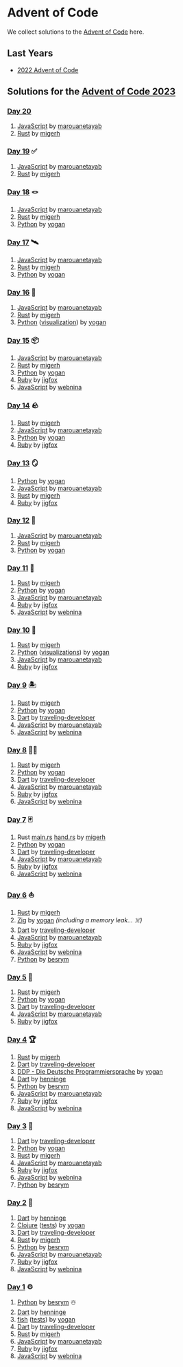 # Advent of Code

We collect solutions to the [Advent of Code](https://adventofcode.com/) here.

## Last Years

- [2022 Advent of Code](2022.md)

## Solutions for the [Advent of Code 2023](https://adventofcode.com/2023)

### [Day 20](https://adventofcode.com/2023/day/20)

1. [JavaScript](https://github.com/marouanetayab/aoc-2023/blob/main/Day20/solution.js) by [marouanetayab] 
1. [Rust](https://github.com/migerh/aoc-2023/blob/main/src/day20/) by [migerh]

### [Day 19](https://adventofcode.com/2023/day/19) ✅

1. [JavaScript](https://github.com/marouanetayab/aoc-2023/blob/main/Day19/solution.js) by [marouanetayab] 
1. [Rust](https://github.com/migerh/aoc-2023/blob/main/src/day19/mod.rs) by [migerh]

### [Day 18](https://adventofcode.com/2023/day/18) 🪢

1. [JavaScript](https://github.com/marouanetayab/aoc-2023/blob/main/Day18/solution.js) by [marouanetayab] 
1. [Rust](https://github.com/migerh/aoc-2023/blob/main/src/day18/mod.rs) by [migerh]
1. [Python](https://github.com/yogan/advent-of-code/blob/main/2023/day-18/day18.py) by [yogan]

### [Day 17](https://adventofcode.com/2023/day/17) 🛰️

1. [JavaScript](https://github.com/marouanetayab/aoc-2023/blob/main/Day17/solution.js) by [marouanetayab] 
1. [Rust](https://github.com/migerh/aoc-2023/blob/main/src/day17/mod.rs) by [migerh]
1. [Python](https://github.com/yogan/advent-of-code/blob/main/2023/day-17/day17.py) by [yogan]

### [Day 16](https://adventofcode.com/2023/day/16) 🌋

1. [JavaScript](https://github.com/marouanetayab/aoc-2023/blob/main/Day16/solution.js) by [marouanetayab] 
1. [Rust](https://github.com/migerh/aoc-2023/blob/main/src/day16/mod.rs) by [migerh]
1. [Python](https://github.com/yogan/advent-of-code/blob/main/2023/day-16/day16.py) ([visualization](https://github.com/yogan/advent-of-code/blob/main/2023/day-16/README.md)) by [yogan]

### [Day 15](https://adventofcode.com/2023/day/15) 📦

1. [JavaScript](https://github.com/marouanetayab/aoc-2023/blob/main/Day15/solution.js) by [marouanetayab] 
1. [Rust](https://github.com/migerh/aoc-2023/blob/main/src/day15/mod.rs) by [migerh]
1. [Python](https://github.com/yogan/advent-of-code/blob/main/2023/day-15/day15.py) by [yogan]
1. [Ruby](https://github.com/jigfox/aoc-2023/blob/main/day15.rb) by [jigfox]
1. [JavaScript](https://github.com/webnina/advent-of-code-2023/blob/main/tag-15) by [webnina]

### [Day 14](https://adventofcode.com/2023/day/14) 🪨

1. [Rust](https://github.com/migerh/aoc-2023/blob/main/src/day14/mod.rs) by [migerh]
1. [JavaScript](https://github.com/marouanetayab/aoc-2023/blob/main/Day14/solution.js) by [marouanetayab] 
1. [Python](https://github.com/yogan/advent-of-code/blob/main/2023/day-14/day14.py) by [yogan]
1. [Ruby](https://github.com/jigfox/aoc-2023/blob/main/day14.rb) by [jigfox]

### [Day 13](https://adventofcode.com/2023/day/13) 🪞

1. [Python](https://github.com/yogan/advent-of-code/blob/main/2023/day-13/day13.py) by [yogan]
1. [JavaScript](https://github.com/marouanetayab/aoc-2023/blob/main/Day13/solution.js) by [marouanetayab] 
1. [Rust](https://github.com/migerh/aoc-2023/blob/main/src/day13/mod.rs) by [migerh]
1. [Ruby](https://github.com/jigfox/aoc-2023/blob/main/day13.rb) by [jigfox]

### [Day 12](https://adventofcode.com/2023/day/12) 🌋

1. [JavaScript](https://github.com/marouanetayab/aoc-2023/blob/main/Day12/solution.js) by [marouanetayab]
1. [Rust](https://github.com/migerh/aoc-2023/blob/main/src/day12/mod.rs) by [migerh]
1. [Python](https://github.com/yogan/advent-of-code/blob/main/2023/day-12/day12.py) by [yogan]

### [Day 11](https://adventofcode.com/2023/day/11) 🌌

1. [Rust](https://github.com/migerh/aoc-2023/blob/main/src/day11/mod.rs) by [migerh]
1. [Python](https://github.com/yogan/advent-of-code/blob/main/2023/day-11/day11.py) by [yogan]
1. [JavaScript](https://github.com/marouanetayab/aoc-2023/blob/main/Day11/solution.js) by [marouanetayab]
1. [Ruby](https://github.com/jigfox/aoc-2023/blob/main/day11.rb) by [jigfox]
1. [JavaScript](https://github.com/webnina/advent-of-code-2023/blob/main/tag-11) by [webnina]

### [Day 10](https://adventofcode.com/2023/day/10) 🐻

1. [Rust](https://github.com/migerh/aoc-2023/blob/main/src/day10/mod.rs) by [migerh]
1. [Python](https://github.com/yogan/advent-of-code/blob/main/2023/day-09/day09.py) ([visualizations](https://github.com/yogan/advent-of-code/blob/main/2023/day-10/README.md)) by [yogan]
1. [JavaScript](https://github.com/marouanetayab/aoc-2023/blob/main/Day10/solution.js) by [marouanetayab]
1. [Ruby](https://github.com/jigfox/aoc-2023/blob/main/day10.rb) by [jigfox]

### [Day 9](https://adventofcode.com/2023/day/9) 🏝️

1. [Rust](https://github.com/migerh/aoc-2023/blob/main/src/day09/mod.rs) by [migerh]
1. [Python](https://github.com/yogan/advent-of-code/blob/main/2023/day-09/day09.py) by [yogan]
1. [Dart](https://github.com/traveling-developer/Advent-of-Code/blob/main/2023/lib/day09.dart) by [traveling-developer]
1. [JavaScript](https://github.com/marouanetayab/aoc-2023/blob/main/Day9/solution.js) by [marouanetayab]
1. [JavaScript](https://github.com/webnina/advent-of-code-2023/blob/main/tag-9) by [webnina]

### [Day 8](https://adventofcode.com/2023/day/8) 🐪👻

1. [Rust](https://github.com/migerh/aoc-2023/blob/main/src/day08/mod.rs) by [migerh]
1. [Python](https://github.com/yogan/advent-of-code/blob/main/2023/day-08/day08.py) by [yogan]
1. [Dart](https://github.com/traveling-developer/Advent-of-Code/blob/main/2023/lib/day08.dart) by [traveling-developer]
1. [JavaScript](https://github.com/marouanetayab/aoc-2023/blob/main/Day8/solution.js) by [marouanetayab]
1. [Ruby](https://github.com/jigfox/aoc-2023/blob/main/day08.rb) by [jigfox]
1. [JavaScript](https://github.com/webnina/advent-of-code-2023/blob/main/tag-8) by [webnina]

### [Day 7](https://adventofcode.com/2023/day/7) 🃏

1. Rust [main.rs](https://github.com/migerh/aoc-2023/blob/main/src/day07/mod.rs) [hand.rs](https://github.com/migerh/aoc-2023/blob/main/src/day07/hand.rs) by [migerh]
1. [Python](https://github.com/yogan/advent-of-code/blob/main/2023/day-07/day07.py) by [yogan]
1. [Dart](https://github.com/traveling-developer/Advent-of-Code/blob/main/2023/lib/day07.dart) by [traveling-developer]
1. [JavaScript](https://github.com/marouanetayab/aoc-2023/blob/main/Day7/solution.js) by [marouanetayab]
1. [Ruby](https://github.com/jigfox/aoc-2023/blob/main/day07.rb) by [jigfox]
1. [JavaScript](https://github.com/webnina/advent-of-code-2023/blob/main/tag-7) by [webnina]

### [Day 6](https://adventofcode.com/2023/day/6) ⛵️

1. [Rust](https://github.com/migerh/aoc-2023/blob/main/src/day06/mod.rs) by [migerh]
1. [Zig](https://github.com/yogan/advent-of-code/blob/main/2023/day-06/src/main.zig) by [yogan] *(including a memory leak… ☠️)*
1. [Dart](https://github.com/traveling-developer/Advent-of-Code/blob/main/2023/lib/day06.dart) by [traveling-developer]
1. [JavaScript](https://github.com/marouanetayab/aoc-2023/blob/main/Day6/solution.js) by [marouanetayab]
1. [Ruby](https://github.com/jigfox/aoc-2023/blob/main/day06.rb) by [jigfox]
1. [JavaScript](https://github.com/webnina/advent-of-code-2023/blob/main/tag-6) by [webnina]
1. [Python](https://github.com/besrym/advent-of-code/blob/main/2023/day_6/day6.py) by [besrym]

### [Day 5](https://adventofcode.com/2023/day/5) 🌿

1. [Rust](https://github.com/migerh/aoc-2023/blob/main/src/day05/mod.rs) by [migerh]
1. [Python](https://github.com/yogan/advent-of-code/blob/main/2023/day-05/day05.py) by [yogan]
1. [Dart](https://github.com/traveling-developer/Advent-of-Code/blob/main/2023/lib/day05.dart) by [traveling-developer]
1. [JavaScript](https://github.com/marouanetayab/aoc-2023/blob/main/Day5/solution.js) by [marouanetayab]
1. [Ruby](https://github.com/jigfox/aoc-2023/blob/main/day05.rb) by [jigfox]

### [Day 4](https://adventofcode.com/2023/day/4) 🏆

1. [Rust](https://github.com/migerh/aoc-2023/blob/main/src/day04/mod.rs) by [migerh]
1. [Dart](https://github.com/traveling-developer/Advent-of-Code/blob/main/2023/lib/day04.dart) by [traveling-developer]
1. [DDP - Die Deutsche Programmiersprache](https://github.com/yogan/advent-of-code/blob/main/2023/day-04/Tag4.ddp) by [yogan]
1. [Dart](https://github.com/henninge/aoc-2023/tree/main/04/04.dart) by [henninge]
1. [Python](https://github.com/besrym/advent-of-code/blob/main/2023/day_4/day4.py) by [besrym]
1. [JavaScript](https://github.com/marouanetayab/aoc-2023/blob/main/Day4/solution.js) by [marouanetayab]
1. [Ruby](https://github.com/jigfox/aoc-2023/blob/main/day04.rb) by [jigfox]
1. [JavaScript](https://github.com/webnina/advent-of-code-2023/blob/main/tag-4) by [webnina]

### [Day 3](https://adventofcode.com/2023/day/3) 🚠

1. [Dart](https://github.com/traveling-developer/Advent-of-Code/blob/main/2023/lib/day03.dart) by [traveling-developer]
1. [Python](https://github.com/yogan/advent-of-code/blob/main/2023/day-03/day03.py) by [yogan]
1. [Rust](https://github.com/migerh/aoc-2023/blob/main/src/day03/mod.rs) by [migerh]
1. [JavaScript](https://github.com/marouanetayab/aoc-2023/blob/main/Day3/solution.js) by [marouanetayab]
1. [Ruby](https://github.com/jigfox/aoc-2023/blob/main/day03.rb) by [jigfox]
1. [JavaScript](https://github.com/webnina/advent-of-code-2023/blob/main/tag-3) by [webnina]
1. [Python](https://github.com/besrym/advent-of-code/blob/main/2023/day_3/day3.py) by [besrym]

### [Day 2](https://adventofcode.com/2023/day/2) 🎲

1. [Dart](https://github.com/henninge/aoc-2023/tree/main/02/02.dart) by [henninge]
1. [Clojure](https://github.com/yogan/advent-of-code/blob/main/2023/day-02/src/advent_of_code_template/core.clj) ([tests](https://github.com/yogan/advent-of-code/blob/main/2023/day-02/test/advent_of_code_template/core_test.clj)) by [yogan]
1. [Dart](https://github.com/traveling-developer/Advent-of-Code/blob/main/2023/lib/day02.dart) by [traveling-developer]
1. [Rust](https://github.com/migerh/aoc-2023/blob/main/src/day02/mod.rs) by [migerh]
1. [Python](https://github.com/besrym/advent-of-code/blob/main/2023/day_2/day2.py) by [besrym]
1. [JavaScript](https://github.com/marouanetayab/aoc-2023/blob/main/Day2/solution.js) by [marouanetayab]
1. [Ruby](https://github.com/jigfox/aoc-2023/blob/main/day02.rb) by [jigfox]
1. [JavaScript](https://github.com/webnina/advent-of-code-2023/blob/main/tag-2) by [webnina]

### [Day 1](https://adventofcode.com/2023/day/1) ⚙️

1. [Python](https://github.com/besrym/advent-of-code/blob/main/2023/day_1/day1.py) by [besrym] ☃️
1. [Dart](https://github.com/henninge/aoc-2023/tree/main/01/01.dart) by [henninge]
1. [fish](https://github.com/yogan/advent-of-code/blob/main/2023/day-01/day01.fish) ([tests](https://github.com/yogan/advent-of-code/blob/main/2023/day-01/test.fish)) by [yogan]
1. [Dart](https://github.com/traveling-developer/Advent-of-Code/blob/main/2023/lib/day01.dart) by [traveling-developer]
1. [Rust](https://github.com/migerh/aoc-2023/blob/main/src/day01/mod.rs) by [migerh]
1. [JavaScript](https://github.com/marouanetayab/aoc-2023/blob/main/Day1/solution.js) by [marouanetayab]
1. [Ruby](https://github.com/jigfox/aoc-2023/blob/main/day01.rb) by [jigfox]
1. [JavaScript](https://github.com/webnina/advent-of-code-2023/blob/main/tag-1) by [webnina]

[migerh]: https://github.com/migerh
[traveling-developer]: https://github.com/traveling-developer
[yogan]: https://github.com/yogan
[besrym]: https://github.com/besrym
[henninge]: https://github.com/henninge
[marouanetayab]: https://github.com/marouanetayab
[jigfox]: https://github.com/jigfox
[webnina]: https://github.com/webnina
